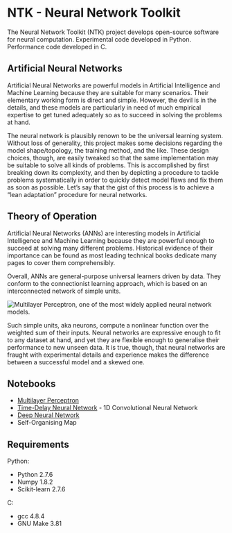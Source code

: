 # NTK - Neural Network Toolkit

The Neural Network Toolkit (NTK) project develops open-source software
for neural computation. Experimental code developed in Python. Performance
code developed in C.

## Artificial Neural Networks

Artificial Neural Networks are powerful models in Artificial Intelligence 
and Machine Learning because they are suitable for many scenarios. Their 
elementary working form is direct and simple. However, the devil is in the 
details, and these models are particularly in need of much empirical 
expertise to get tuned adequately so as to succeed in solving the problems 
at hand. 

The neural network is plausibly renown to be the universal learning system. 
Without loss of generality, this project makes some decisions regarding 
the model shape/topology, the training method, and the like. These design 
choices, though, are easily tweaked so that the same implementation may be 
suitable to solve all kinds of problems. This is accomplished by first 
breaking down its complexity, and then by depicting a procedure to tackle 
problems systematically in order to quickly detect model flaws and fix them 
as soon as possible. Let’s say that the gist of this process is to achieve 
a “lean adaptation” procedure for neural networks.


## Theory of Operation

Artificial Neural Networks (ANNs) are interesting models in Artificial 
Intelligence and Machine Learning because they are powerful enough to succeed 
at solving many different problems. Historical evidence of their importance 
can be found as most leading technical books dedicate many pages to cover 
them comprehensibly.

Overall, ANNs are general-purpose universal learners driven by data. They 
conform to the connectionist learning approach, which is based on an 
interconnected network of simple units. 

![Multilayer Perceptron, one of the most widely applied neural network models.](https://github.com/atrilla/ntk/blob/master/explore/multilayer.png)

Such simple units, aka neurons, 
compute a nonlinear function over the weighted sum of their inputs. Neural 
networks are expressive enough to fit to any dataset at hand, and yet they 
are flexible enough to generalise their performance to new unseen data. It 
is true, though, that neural networks are fraught with experimental details 
and experience makes the difference between a successful model and a skewed 
one.

## Notebooks

* [Multilayer Perceptron](https://github.com/atrilla/ntk/blob/master/explore/Multilayer.ipynb)
* [Time-Delay Neural Network](https://github.com/atrilla/ntk/blob/master/explore/Time-Delay.ipynb) - 1D Convolutional Neural Network
* [Deep Neural Network](https://github.com/atrilla/ntk/blob/master/explore/Deep.ipynb)
* Self-Organising Map

## Requirements

Python:

* Python 2.7.6
* Numpy 1.8.2
* Scikit-learn 2.7.6


C:

* gcc 4.8.4
* GNU Make 3.81

